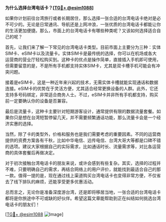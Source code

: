 **为什么选择台湾电话卡？[[TG💪+ @esim1088](https://t.me/s/esim1088)]**

如果你计划前往台湾旅行或者长期居住，那么选择一张合适的台湾电话卡绝对是必不可少的。无论是日常通讯、导航还是上网冲浪，一张优质的台湾电话卡都能让你的生活更加便捷。那么，市面上的台湾电话卡有哪些种类呢？又该如何选择适合自己的呢？

首先，让我们来了解一下常见的台湾电话卡类型。目前市面上主要分为三种：实体SIM卡、eSIM卡以及流量卡。实体SIM卡是最传统的选择，你可以在机场或各大运营商的营业厅轻松购买到。这种卡的优点是操作简单，直接插入手机即可使用，但需要留意的是，不是所有手机都支持实体SIM卡，尤其是双卡槽手机可能会有冲突问题。

接着是eSIM卡，这是一种近年来兴起的技术，无需实体卡槽就能实现通话和数据连接。eSIM卡的优势在于灵活方便，尤其适合经常更换设备的人群。此外，它还支持多号码绑定，非常适合商务人士。不过，eSIM卡并非所有手机都支持，购买前一定要确认你的设备是否兼容。

最后是流量卡，这种卡主要针对短期游客设计，通常提供有限的数据流量套餐。如果你只是想在台湾短暂停留几天，并不需要频繁通话功能，那么流量卡会是一个经济实惠的选择。

当然，除了卡的类型外，价格和服务也是我们需要考虑的重要因素。不同的运营商提供的资费方案各有千秋，比如中华电信、远传电信、台湾大哥大等都是口碑不错的选项。建议大家根据自己的实际需求，比如通话时长、流量需求等，对比各运营商的具体套餐后再做决定。

对于初次接触台湾电话卡的朋友来说，或许会感到有些复杂。其实，选择的过程并不难，只要明确自己的需求，再结合网络上的用户评价，就能找到最适合自己的那一款。值得一提的是，现在通过线上渠道购买台湾电话卡也变得非常方便，不仅省去了线下排队的麻烦，还能享受更多优惠活动。

总而言之，无论你是准备深度游台湾，还是即将移居当地，一张合适的台湾电话卡都将是你旅途中不可或缺的好伙伴。希望这篇文章能帮助到正在纠结如何挑选台湾电话卡的朋友们！

[[TG💪+ @esim1088](https://t.me/s/esim1088) ![Image](https://i.postimg.cc/4NQfJmqS/Snipaste-2025-05-13-00-14-12.png)]
